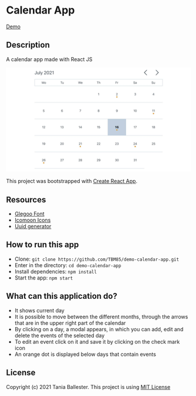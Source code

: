 # Calendar App
[Demo](https://tbm85.github.io/demo-calendar-app/)

## Description
A calendar app made with React JS

![Calendar App](public/Calendar_App.jpg)

This project was bootstrapped with [Create React App](https://github.com/facebook/create-react-app).

## Resources
* [Glegoo Font](https://fonts.google.com/specimen/Glegoo)
* [Icomoon Icons](https://icomoon.io/app/#/select)
* [Uuid generator](npmjs.com/package/uuid/v/8.3.2)

## How to run this app
* Clone: `git clone https://github.com/TBM85/demo-calendar-app.git`
* Enter in the directory: `cd demo-calendar-app`
* Install dependencies: `npm install`
* Start the app: `npm start`

## What can this application do?
* It shows current day
* It is possible to move between the different months, through the arrows that are in the upper right part of the calendar
* By clicking on a day, a modal appears, in which you can add, edit and delete the events of the selected day
* To edit an event click on it and save it by clicking on the check mark icon
* An orange dot is displayed below days that contain events

## License
Copyright (c) 2021 Tania Ballester. This project is using [MIT License](LICENSE.md)
